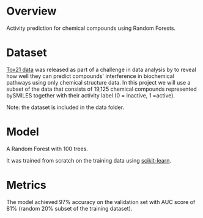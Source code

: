 # Overview

Activity prediction for chemical compounds using Random Forests.  

# Dataset 

[Tox21 data](https://tripod.nih.gov/tox21/challenge/) was released as part of a challenge in data analysis by to reveal how well they can predict compounds' interference in biochemical pathways using only chemical structure data. In this project we will use a subset of the data that consists of 19,125 chemical compounds represented bySMILES together with their activity label (0 = inactive, 1 =active).

Note: the dataset is included in the data folder.

# Model

A Random Forest with 100 trees.

It was trained from scratch on the training data using [scikit-learn](https://scikit-learn.org/).

# Metrics

The model achieved 97% accuracy on the validation set with AUC score of 81% (random 20% subset of the training dataset).